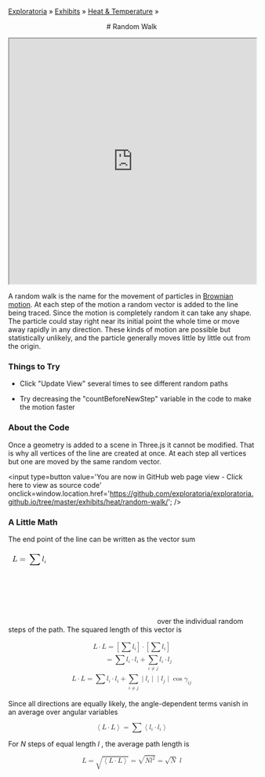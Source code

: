 [Exploratoria]( http://exploratoria.github.io ) &raquo; [Exhibits]( http://exploratoria.github.io/exhibits/ ) &raquo;
[Heat & Temperature]( http://exploratoria.github.io/exhibits/heat/ ) &raquo;

<center>
# Random Walk
</center>

<span style='display: none'>_View as a web page to see the content of this iframe_</span>
<iframe src=http://exploratoria.github.io/lib/code-edit-view/code-edit-view.html#http://exploratoria.github.io/exhibits/heat/random-walk/random-walk.html style=width:100%;height:500px></iframe>

A random walk is the name for the movement of particles in <a href="https://en.wikipedia.org/wiki/Brownian_motion">Brownian motion</a>. At each step of the motion a random vector is added to the line being traced. Since the motion is completely random it can take any shape. The particle could stay right near its initial point the whole time or move away rapidly in any direction. These kinds of motion are possible but statistically unlikely, and the particle generally moves little by little out from the origin.

### Things to Try

* Click "Update View" several times to see different random paths

* Try decreasing the "countBeforeNewStep" variable in the code to make the motion faster
 
### About the Code

Once a geometry is added to a scene in Three.js it cannot be modified. That is why all vertices of the line are created at once. At each step all vertices but one are moved by the same random vector.

<span style=display:none; >[You are now in GitHub source code view - click here to view as a web page]( http://exploratoria.github.io/exhibits/heat/random-walk/index.html "View file as a web page." ) </span>
<input type=button value='You are now in GitHub web page view - Click here to view as source code' onclick=window.location.href='https://github.com/exploratoria/exploratoria.github.io/tree/master/exhibits/heat/random-walk/'; />

### A Little Math

The end point of the line can be written as the vector sum
<iframe srcdoc='<nobr><math displaystyle="true">
<mi mathvariant="bold">L</mi>
<mo>=</mo><mo>&sum;</mo>
  <msub><mi mathvariant="bold">l</mi><mi>i</mi></msub>
</math></nobr>' style=border:none></iframe>
over the individual random steps of the path. The squared length of this vector is

<p style="text-align: center">
<math displaystyle="true">
<mtable displaystyle="true" columnalign="left"><mtr><mtd>
<mi mathvariant="bold">L</mi><mo>&middot;</mo>
  <mi mathvariant="bold">L</mi>
<mo>=</mo><mrow><mo>[</mo><mo>&sum;</mo><msub>
  <mi mathvariant="bold">l</mi><mi>i</mi></msub>
  <mo>]</mo></mrow><mo>&middot;</mo><mrow><mo>[</mo><mo>&sum;</mo>
  <msub><mi mathvariant="bold">l</mi><mi>i</mi></msub><mo>]</mo></mrow>
</mtd></mtr><mtr><mtd>
<mphantom><mi mathvariant="bold">L</mi><mo>&middot;</mo>
  <mi mathvariant="bold">L</mi></mphantom>
<mo>=</mo><mo>&sum;</mo>
<msub><mi mathvariant="bold">l</mi><mi>i</mi></msub><mo>&middot;</mo>
  <msub><mi mathvariant="bold">l</mi><mi>i</mi></msub>
<mo>+</mo><munder><mo>&sum;</mo><mrow><mi>i</mi><mo>&ne;</mo><mi>j</mi></mrow></munder>
<msub><mi mathvariant="bold">l</mi><mi>i</mi></msub><mo>&middot;</mo>
  <msub><mi mathvariant="bold">l</mi><mi>j</mi></msub>
</mtd></mtr><mtr><mtd>
<mi mathvariant="bold">L</mi><mo>&middot;</mo>
  <mi mathvariant="bold">L</mi>
<mo>=</mo><mo>&sum;</mo>
  <msub><mi mathvariant="bold">l</mi><mi>i</mi></msub><mo>&middot;</mo>
  <msub><mi mathvariant="bold">l</mi><mi>i</mi></msub>
<mo>+</mo><munder><mo>&sum;</mo><mrow><mi>i</mi><mo>&ne;</mo><mi>j</mi></mrow></munder>
  <mo stretchy="false">&verbar;</mo>
  <msub><mi mathvariant="bold">l</mi><mi>i</mi></msub>
  <mo stretchy="false">&verbar;</mo>
  <mo stretchy="false">&verbar;</mo>
  <msub><mi mathvariant="bold">l</mi><mi>j</mi></msub>
  <mo stretchy="false">&verbar;</mo>
  <mo>cos</mo><msub><mi>&gamma;</mi><mrow><mi>i</mi><mi>j</mi></mrow></msub>
</mtd></mtr></mtable>
</math></p>

Since all directions are equally likely, the angle-dependent terms vanish in an average over angular variables

<p style="text-align: center">
<math displaystyle="true">
<mrow><mo>&lang;</mo><mi mathvariant="bold">L</mi><mo>&middot;</mo>
  <mi mathvariant="bold">L</mi><mo>&rang;</mo></mrow>
<mo>=</mo><mo>&sum;</mo><mrow><mo>&lang;</mo>
  <msub><mi mathvariant="bold">l</mi><mi>i</mi></msub><mo>&middot;</mo>
  <msub><mi mathvariant="bold">l</mi><mi>i</mi></msub>
  <mo>&rang;</mo></mrow>
</math></p>

For <i>N</i> steps of equal length <i>l</i>&nbsp;, the average path length is

<p  style="text-align: center">
<math displaystyle="true">
<mi>L</mi><mo>=</mo><msqrt><mrow><mo>&lang;</mo>
  <mi mathvariant="bold">L</mi><mo>&middot;</mo>
  <mi mathvariant="bold">L</mi><mo>&rang;</mo></mrow></msqrt>
<mo>=</mo><msqrt><mi>N</mi><msup><mi>l</mi><mn>2</mn></msup></msqrt>
<mo>=</mo><msqrt><mi>N</mi></msqrt><mspace width=".3em"/><mi>l</mi>
</math></p>
